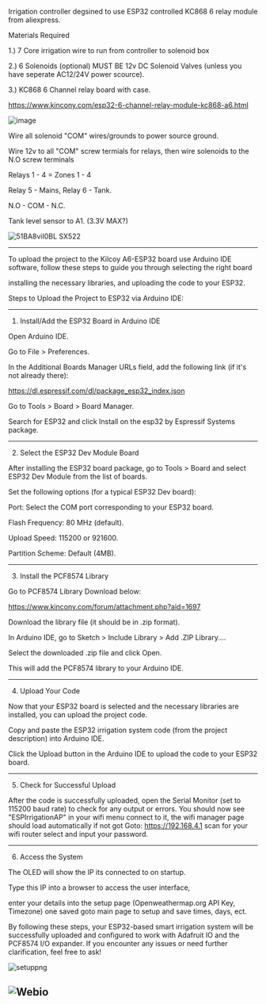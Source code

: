 Irrigation controller degsined to use ESP32 controlled KC868 6 relay module from aliexpress.

Materials Required

1.) 7 Core irrigation wire to run from controller to solenoid box

2.) 6 Solenoids (optional) MUST BE 12v DC Solenoid Valves (unless you have seperate AC12/24V power scource). 

3.) KC868 6 Channel relay board with case.

https://www.kincony.com/esp32-6-channel-relay-module-kc868-a6.html

![image](https://github.com/user-attachments/assets/fe8432ff-ee40-48f5-b75d-dcd55b703e60)



Wire all solenoid "COM" wires/grounds to power source ground.

Wire 12v to all "COM" screw termials for relays, then wire solenoids to the N.O screw terminals

Relays 1 - 4 = Zones 1 - 4 

Relay 5 - Mains, Relay 6 - Tank.

N.O - COM - N.C.

Tank level sensor to A1. (3.3V MAX?)

![51BA8viI0BL _SX522_](https://github.com/user-attachments/assets/3ca35811-27b2-4bfd-a91e-8748b7463eb3)

---

To upload the project to the Kilcoy A6-ESP32 board use Arduino IDE software, follow these steps to guide you through selecting the right board

installing the necessary libraries, and uploading the code to your ESP32.


Steps to Upload the Project to ESP32 via Arduino IDE:

---

1. Install/Add the ESP32 Board in Arduino IDE

Open Arduino IDE.

Go to File > Preferences.

In the Additional Boards Manager URLs field, add the following link (if it's not already there):

https://dl.espressif.com/dl/package_esp32_index.json

Go to Tools > Board > Board Manager.

Search for ESP32 and click Install on the esp32 by Espressif Systems package.



---

2. Select the ESP32 Dev Module Board

After installing the ESP32 board package, go to Tools > Board and select ESP32 Dev Module from the list of boards.

Set the following options (for a typical ESP32 Dev board):

Port: Select the COM port corresponding to your ESP32 board.

Flash Frequency: 80 MHz (default).

Upload Speed: 115200 or 921600.

Partition Scheme: Default (4MB).




---

3. Install the PCF8574 Library

Go to PCF8574 Library Download below:

https://www.kincony.com/forum/attachment.php?aid=1697

Download the library file (it should be in .zip format).

In Arduino IDE, go to Sketch > Include Library > Add .ZIP Library....

Select the downloaded .zip file and click Open.

This will add the PCF8574 library to your Arduino IDE.


---

4. Upload Your Code

Now that your ESP32 board is selected and the necessary libraries are installed, you can upload the project code.

Copy and paste the ESP32 irrigation system code (from the project description) into Arduino IDE.

Click the Upload button in the Arduino IDE to upload the code to your ESP32 board.


---

5. Check for Successful Upload

After the code is successfully uploaded, open the Serial Monitor (set to 115200 baud rate) to check for any output or errors.
You should now see "ESPIrrigationAP" in your wifi menu connect to it, the wifi manager page should load automatically if not got Goto: https://192.168.4.1 scan for your wifi router select and input your password.

---

6. Access the System

The OLED will show the IP its connected to on startup. 

Type this IP into a browser to access the user interface,

enter your details into the setup page (Openweathermap.org API Key, Timezone) one saved goto main page to setup and save times, days, ect.

By following these steps, your ESP32-based smart irrigation system will be successfully uploaded and configured to work with Adafruit IO and the PCF8574 I/O expander. If you encounter any issues or need further clarification, feel free to ask!

![setuppng](https://github.com/user-attachments/assets/da8d36a7-e759-4e1a-8728-806d3cfdf084)

![Webio](https://github.com/user-attachments/assets/54be9b2d-0afc-45a5-a8e6-372c8818dddc)
---




